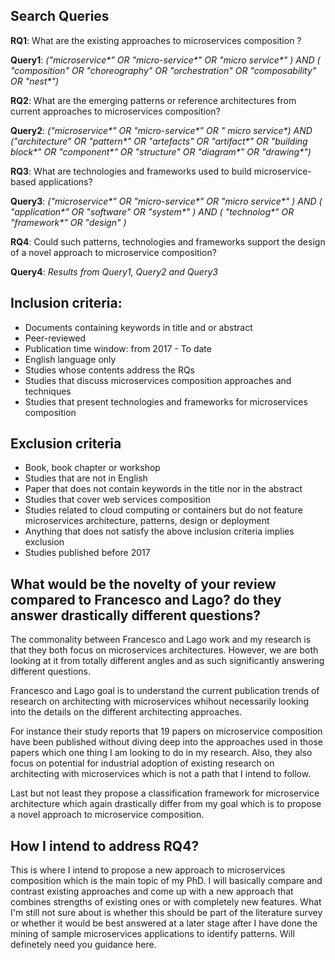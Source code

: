 ## Search Queries

**RQ1**: What are the existing approaches to microservices composition ?
 
**Query1**: 
*("microservice\*" OR "micro-service\*"  OR  "micro service\*" ) AND ( "composition"  OR  "choreography"  OR  "orchestration"  OR  "composability"  OR  "nest\*")*
 
**RQ2**: What are the emerging patterns or reference architectures from current approaches to microservices composition?
 
**Query2**: 
*("microservice\*" OR "micro-service\*" OR " micro service\*) AND ("architecture" OR "pattern\*" OR "artefacts" OR "artifact\*" OR "building block\*" OR "component\*" OR "structure" OR "diagram\*" OR "drawing\*")*
 
**RQ3**: What are technologies and frameworks used to build microservice-based applications?
 
**Query3**: 
*("microservice\*"  OR  "micro-service\*"  OR  "micro service\*" )  AND  ( "application\*"  OR  "software"  OR  "system\*" )  AND  ( "technolog\*"  OR  "framework\*"  OR  "design" )*
 
**RQ4**: Could such patterns, technologies and frameworks support the design of a novel approach to microservice composition?

**Query4**: *Results from Query1, Query2 and Query3*

## Inclusion criteria:

- Documents containing keywords in title and or abstract
- Peer-reviewed
- Publication time window: from 2017 - To date
- English language only 
- Studies whose contents address the RQs
- Studies that discuss microservices composition approaches and techniques
- Studies that present technologies and frameworks for microservices composition


## Exclusion criteria

- Book, book chapter or workshop
- Studies that are not in English
- Paper that does not contain keywords in the title nor in the abstract
- Studies that cover web services composition
- Studies related to cloud computing or containers but do not feature microservices architecture, patterns, design or deployment
- Anything that does not satisfy the above inclusion criteria implies exclusion
- Studies published before 2017

## What would be the novelty of your review compared to Francesco and Lago? do they answer drastically different questions?

The commonality between Francesco and Lago work and my research is that they both focus on microservices architectures. However, we are both looking at it from totally different angles and as such significantly answering different questions.

Francesco and Lago goal is to understand the current publication trends of research on architecting with microservices whihout necessarily looking into the details on the different architecting approaches. 

For instance their study reports that 19 papers on microservice composition have been published without diving deep into the approaches used in those papers which one thing I am looking to do in my research.
Also, they also focus on potential for industrial adoption of existing research on architecting with microservices which is not a path that I intend to follow.

Last but not least they propose a classification framework for microservice architecture which again drastically differ from my goal which is to propose a novel approach to microservice composition.

## How I intend to address RQ4?

This is where I intend to propose a new approach to microservices composition which is the main topic of my PhD. I will basically compare and contrast existing approaches and come up with a new approach that combines strengths of existing ones or with completely new features. What I'm still not sure about is whether this should be part of the literature survey or whether it would be best answered at a later stage after I have done the mining of sample microservices applications to identify patterns. Will definetely need you guidance here.

